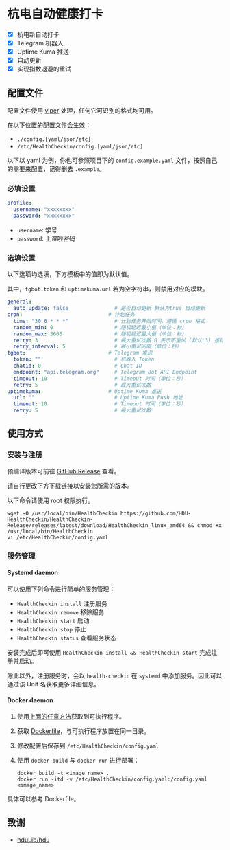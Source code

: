 # 杭电自动健康打卡

- [x] 杭电新自动打卡
- [x] Telegram 机器人
- [x] Uptime Kuma 推送
- [x] 自动更新
- [x] 实现指数退避的重试

## 配置文件

配置文件使用 [viper](https://github.com/spf13/viper) 处理，任何它可识别的格式均可用。

在以下位置的配置文件会生效：

- `./config.[yaml/json/etc]`
- `/etc/HealthCheckin/config.[yaml/json/etc]`

以下以 yaml 为例，你也可参照项目下的 `config.example.yaml` 文件，按照自己的需要来配置，记得删去 `.example`。

### 必填设置

```yaml
profile:
  username: "xxxxxxxx"
  password: "xxxxxxxx"
```

- `username`: 学号
- `password`: 上课啦密码

### 选填设置

以下选项均选填，下方模板中的值即为默认值。

其中，`tgbot.token` 和 `uptimekuma.url` 若为空字符串，则禁用对应的模块。

```yaml
general:
  auto_update: false               # 是否自动更新 默认为true 自动更新
cron:                            # 计划任务
  time: "30 6 * * *"               # 计划任务开始时间，遵循 cron 格式
  random_min: 0                    # 随机延迟最小值（单位：秒）
  random_max: 3600                 # 随机延迟最大值（单位：秒）
  retry: 3                         # 最大重试次数 0 表示不重试 (默认 3) 推荐小于8
  retry_interval: 5                # 最小重试间隔（单位：秒）
tgbot:                           # Telegram 推送
  token: ""                        # 机器人 Token
  chatid: 0                        # Chat ID
  endpoint: "api.telegram.org"     # Telegram Bot API Endpoint
  timeout: 10                      # Timeout 时间（单位：秒）
  retry: 5                         # 最大重试次数
uptimekuma:                      # Uptime Kuma 推送
  url: ""                          # Uptime Kuma Push 地址
  timeout: 10                      # Timeout 时间（单位：秒）
  retry: 5                         # 最大重试次数
```

## 使用方式

### 安装与注册

预编译版本可前往 [GitHub Release](https://github.com/HDU-HealthCheckin/HealthCheckin-Release/releases/latest) 查看。

请自行更改下方下载链接以安装您所需的版本。

以下命令请使用 root 权限执行。

```shell
wget -O /usr/local/bin/HealthCheckin https://github.com/HDU-HealthCheckin/HealthCheckin-Release/releases/latest/download/HealthCheckin_linux_amd64 && chmod +x /usr/local/bin/HealthCheckin
vi /etc/HealthCheckin/config.yaml
```

### 服务管理

#### Systemd daemon

可以使用下列命令进行简单的服务管理：

- `HealthCheckin install` 注册服务
- `HealthCheckin remove` 移除服务
- `HealthCheckin start` 启动
- `HealthCheckin stop` 停止
- `HealthCheckin status` 查看服务状态

安装完成后即可使用 `HealthCheckin install && HealthCheckin start` 完成注册并启动。

除此以外，注册服务时，会以 `health-checkin` 在 `systemd` 中添加服务。因此可以通过该 Unit 名获取更多详细信息。

#### Docker daemon

1. 使用[上面的任意方法](#安装与注册)获取到可执行程序。

2. 获取 [Dockerfile](https://raw.githubusercontent.com/HDU-HealthCheckin/HealthCheckin-Release/master/Dockerfile)，与可执行程序放置在同一目录。

3. 修改配置后保存到 `/etc/HealthCheckin/config.yaml`

4. 使用 `docker build` 与 `docker run` 进行部署：

    ```shell
    docker build -t <image_name> .
    docker run -itd -v /etc/HealthCheckin/config.yaml:/config.yaml <image_name>
    ```

具体可以参考 Dockerfile。

## 致谢

- [hduLib/hdu](https://github.com/hduLib/hdu)
